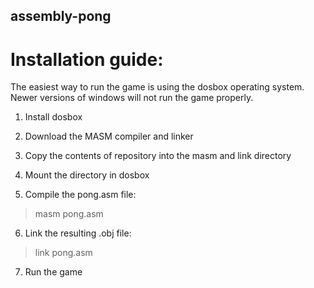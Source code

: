 ## assembly-pong
# Installation guide:
The easiest way to run the game is using the dosbox operating system. Newer versions of windows will not run the game properly.
1. Install dosbox

2. Download the MASM compiler and linker

3. Copy the contents of repository into the masm and link directory

4. Mount the directory in dosbox

5. Compile the pong.asm file: 
> masm pong.asm

6. Link the resulting .obj file: 
> link pong.asm

7. Run the game
